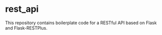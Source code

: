 rest_api
=============

This repository contains boilerplate code for a RESTful API based on Flask and Flask-RESTPlus.

